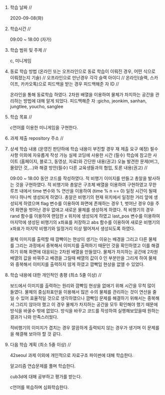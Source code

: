 1. 학습 날짜 // 

    2020-09-08(화)
 
2. 학습시간 // 

    09:00 ~ 18:00 (자가)
    
3. 학습 범위 및 주제 // 
    
    c, 미니게임

4. 동료 학습 방법 (온라인 또는 오프라인으로 동료 학습이 이뤄진 경우, 어떤 식으로 이뤄졌는지 기술) // 오프라인으로 만난경우 각각 슬랙 아이디 // 온라인(슬랙, 스카이프, 카카오톡)으로 피드백을 받는 경우 피드백해준 자 ID // 

    온라인을 통해 동료학습 하였다. 2차원 배열을 이용하여 물체가 차지하는 공간을 관리하는 방법에 대해 알게 되었다. 피드백해준 자 :gicho, jeonkim, sanhan, jungtlee, youcho, sanglee

5. 학습 목표 //

    c언어를 이용한 미니게임을 구현한다.
    
6. 과제 제출 repository 주소 // 
    
    
    
7. 상세 학습 내용 (운영진 판단하에 학습 내용이 부진할 경우 재 제출 요구 예정) 필수사항 이외에 자유롭게 작성 가능 실제 코딩에 사용한 시간 (필수) 학습에 참고한 사이트 (홈페이지, 블로그, 동영상, 자료)와 간단한 내용(권고) 오늘 발견한 문제(버그, 몰랐던 것,...)와 해결 방안(필수) 다른 교육생들과의 협업, 토론 내용(권고) //
    
    09:00 ~ 18:00 동안 코드를 작성하였다.
    적 비행기 이미지를 만들고 총알을 발사하는 것을 구현하였다. 적 비행기와 총알은 구조체 배열을 이용하여 구현하였고 무한루프 내에서 time 변수와 % 연산을 이용하여 (time % n == 0) 일정 시간이 될때마다 하나씩 생성되게 하였다. 총알은 비행기의 현재 위치에서 일정한 거리 앞에 생성되게 하였으며 flag 변수를 이용하여 화면에 존재하는 경우 1, 벗어난 경우 0을 주어 화면을 벗어난 경우 없애고 새로운 물체를 생성하게 하였다. 적 비행기의 경우 rand 함수를 이용하여 랜덤한 x 위치에 생성되게 하였고 last_pos 변수를 이용하여 마지막에 생성된 비행기의 x좌표를 저장하고 abs 함수를 이용하여 새로운 비행기의 x좌표가 마지막 비행기와 일정거리 이상 떨어져서 생성되도록 하였다.
    
    물체 이미지를 출력할 때 깜빡이는 현상이 생기는 이유는 배경을 그리고 다른 물체를 그리는 과정에서 중복해서 이미지를 출력하기 때문인 것을 확인하였고 이를 해결하기 위해 화면에 대응되는 2차원 배열을 만들었다. 물체가 차지하는 공간에 2차원 배열의 값을 바꿔주고 배경을 그릴때 배열의 값이 0 인 부분만을 그리게 하여 물체와 중복해서 이미지를 출력하지 않게 하였고 깜빡임 현상을 없앨 수 있었다.
        
    
8. 학습 내용에 대한 개인적인 총평 (최소 5줄 이상) //

    보드에서 이미지를 출력하는 원리와 깜빡임 현상을 없애기 위해 시간을 무척 많이 들였다. 물체의 중심좌표만을 이용해서 많은 수의 물체를 관리하는 것이 연산을 줄일 수 있어 효율적일 것으로 생각하였으나 깜빡임 문제를 해결하기 위해서는 중복해서 그리지 않아야 했고 이 경우 물체가 차지하는 공간을 모두 확인해야 했기 때문에 방식을 바꿀수 밖에 없었다. 방식을 바꾸고 코드를 작성하여 실행해보았을때 원하는 결과가 나와 만족스러웠다.
    
    적비행기의 이미지가 겹치는 경우 깔끔하게 출력되지 않는 경우가 생기며 이 문제를을 해결해 보아야 할 것 같다.
   
9. 다음 학습 계획 (최소 5줄 이상) // 
    
    42seoul 과제 이외에 개인적으로 자료구조 파이썬에 대해 학습한다.
    
    알고리즘 연습문제를 풀며 학습한다.
    
    cub3d에 대해 공부하고 평가를 받는다.
    
    c언어를 복습하며 심화학습한다.
